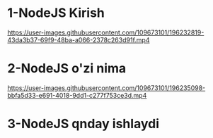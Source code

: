 <h1>1-NodeJS Kirish</h1>

https://user-images.githubusercontent.com/109673101/196232819-43da3b37-69f9-48ba-a066-2378c263d91f.mp4

<h1>2-NodeJS o'zi nima</h1>

https://user-images.githubusercontent.com/109673101/196235098-bbfa5d33-e691-4018-9dd1-c277f753ce3d.mp4

<h1>3-NodeJS qnday ishlaydi</h1>

